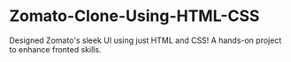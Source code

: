 # Zomato-Clone-Using-HTML-CSS
Designed Zomato's sleek UI using just HTML and CSS! A hands-on project to enhance fronted skills.
